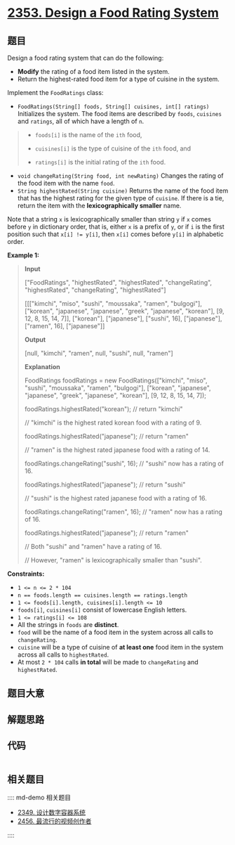 # [2353. Design a Food Rating System](https://leetcode.com/problems/design-a-food-rating-system)

## 题目

Design a food rating system that can do the following:

  * **Modify** the rating of a food item listed in the system.
  * Return the highest-rated food item for a type of cuisine in the system.

Implement the `FoodRatings` class:

  * `FoodRatings(String[] foods, String[] cuisines, int[] ratings)` Initializes the system. The food items are described by `foods`, `cuisines` and `ratings`, all of which have a length of `n`. 
> 
> * `foods[i]` is the name of the `ith` food,
> 
> * `cuisines[i]` is the type of cuisine of the `ith` food, and
> 
> * `ratings[i]` is the initial rating of the `ith` food.
  * `void changeRating(String food, int newRating)` Changes the rating of the food item with the name `food`.
  * `String highestRated(String cuisine)` Returns the name of the food item that has the highest rating for the given type of `cuisine`. If there is a tie, return the item with the **lexicographically smaller** name.

Note that a string `x` is lexicographically smaller than string `y` if `x`
comes before `y` in dictionary order, that is, either `x` is a prefix of `y`,
or if `i` is the first position such that `x[i] != y[i]`, then `x[i]` comes
before `y[i]` in alphabetic order.



**Example 1:**

> 
> 
> 
> 
> 
> **Input**
> 
> ["FoodRatings", "highestRated", "highestRated", "changeRating", "highestRated", "changeRating", "highestRated"]
> 
> [[["kimchi", "miso", "sushi", "moussaka", "ramen", "bulgogi"], ["korean", "japanese", "japanese", "greek", "japanese", "korean"], [9, 12, 8, 15, 14, 7]], ["korean"], ["japanese"], ["sushi", 16], ["japanese"], ["ramen", 16], ["japanese"]]
> 
> **Output**
> 
> [null, "kimchi", "ramen", null, "sushi", null, "ramen"]
> 
> 
> 
> **Explanation**
> 
> FoodRatings foodRatings = new FoodRatings(["kimchi", "miso", "sushi", "moussaka", "ramen", "bulgogi"], ["korean", "japanese", "japanese", "greek", "japanese", "korean"], [9, 12, 8, 15, 14, 7]);
> 
> foodRatings.highestRated("korean"); // return "kimchi"
> 
> > 
> > 
> > 
> > 
> > 
> > 
> > 
> > 
> > 
> // "kimchi" is the highest rated korean food with a rating of 9.
> 
> foodRatings.highestRated("japanese"); // return "ramen"
> 
> > 
> > 
> > 
> > 
> > 
> > 
> > 
> > 
> > 
>   // "ramen" is the highest rated japanese food with a rating of 14.
> 
> foodRatings.changeRating("sushi", 16); // "sushi" now has a rating of 16.
> 
> foodRatings.highestRated("japanese"); // return "sushi"
> 
> > 
> > 
> > 
> > 
> > 
> > 
> > 
> > 
> > 
>   // "sushi" is the highest rated japanese food with a rating of 16.
> 
> foodRatings.changeRating("ramen", 16); // "ramen" now has a rating of 16.
> 
> foodRatings.highestRated("japanese"); // return "ramen"
> 
> > 
> > 
> > 
> > 
> > 
> > 
> > 
> > 
> > 
>   // Both "sushi" and "ramen" have a rating of 16.
> 
> > 
> > 
> > 
> > 
> > 
> > 
> > 
> > 
> > 
>   // However, "ramen" is lexicographically smaller than "sushi".

**Constraints:**

  * `1 <= n <= 2 * 104`
  * `n == foods.length == cuisines.length == ratings.length`
  * `1 <= foods[i].length, cuisines[i].length <= 10`
  * `foods[i]`, `cuisines[i]` consist of lowercase English letters.
  * `1 <= ratings[i] <= 108`
  * All the strings in `foods` are **distinct**.
  * `food` will be the name of a food item in the system across all calls to `changeRating`.
  * `cuisine` will be a type of cuisine of **at least one** food item in the system across all calls to `highestRated`.
  * At most `2 * 104` calls **in total** will be made to `changeRating` and `highestRated`.


## 题目大意

## 解题思路

## 代码

```javascript

```

## 相关题目

:::: md-demo 相关题目
- [2349. 设计数字容器系统](https://leetcode.com/problems/design-a-number-container-system)
- [2456. 最流行的视频创作者](https://leetcode.com/problems/most-popular-video-creator)

::::
